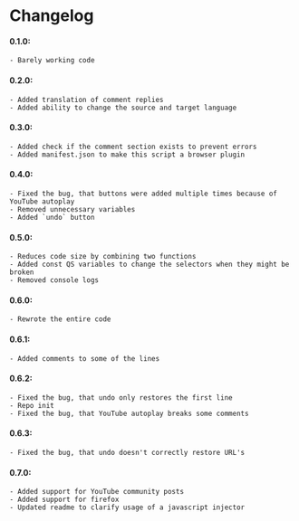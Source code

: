 # Changelog

#### 0.1.0:
	- Barely working code
#### 0.2.0:
	- Added translation of comment replies
	- Added ability to change the source and target language
#### 0.3.0:
	- Added check if the comment section exists to prevent errors
	- Added manifest.json to make this script a browser plugin
#### 0.4.0:
	- Fixed the bug, that buttons were added multiple times because of YouTube autoplay
	- Removed unnecessary variables
	- Added `undo` button
#### 0.5.0:
	- Reduces code size by combining two functions
	- Added const QS variables to change the selectors when they might be broken
	- Removed console logs
#### 0.6.0:
	- Rewrote the entire code
#### 0.6.1:
	- Added comments to some of the lines
#### 0.6.2:
	- Fixed the bug, that undo only restores the first line
	- Repo init
	- Fixed the bug, that YouTube autoplay breaks some comments
#### 0.6.3:
	- Fixed the bug, that undo doesn't correctly restore URL's
#### 0.7.0:
	- Added support for YouTube community posts
	- Added support for firefox
	- Updated readme to clarify usage of a javascript injector
